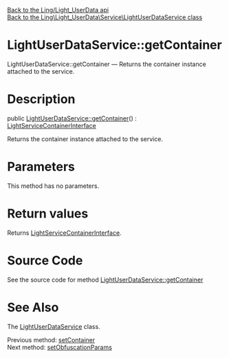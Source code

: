 [Back to the Ling/Light_UserData api](https://github.com/lingtalfi/Light_UserData/blob/master/doc/api/Ling/Light_UserData.md)<br>
[Back to the Ling\Light_UserData\Service\LightUserDataService class](https://github.com/lingtalfi/Light_UserData/blob/master/doc/api/Ling/Light_UserData/Service/LightUserDataService.md)


LightUserDataService::getContainer
================



LightUserDataService::getContainer — Returns the container instance attached to the service.




Description
================


public [LightUserDataService::getContainer](https://github.com/lingtalfi/Light_UserData/blob/master/doc/api/Ling/Light_UserData/Service/LightUserDataService/getContainer.md)() : [LightServiceContainerInterface](https://github.com/lingtalfi/Light/blob/master/doc/api/Ling/Light/ServiceContainer/LightServiceContainerInterface.md)




Returns the container instance attached to the service.




Parameters
================

This method has no parameters.


Return values
================

Returns [LightServiceContainerInterface](https://github.com/lingtalfi/Light/blob/master/doc/api/Ling/Light/ServiceContainer/LightServiceContainerInterface.md).








Source Code
===========
See the source code for method [LightUserDataService::getContainer](https://github.com/lingtalfi/Light_UserData/blob/master/Service/LightUserDataService.php#L1277-L1280)


See Also
================

The [LightUserDataService](https://github.com/lingtalfi/Light_UserData/blob/master/doc/api/Ling/Light_UserData/Service/LightUserDataService.md) class.

Previous method: [setContainer](https://github.com/lingtalfi/Light_UserData/blob/master/doc/api/Ling/Light_UserData/Service/LightUserDataService/setContainer.md)<br>Next method: [setObfuscationParams](https://github.com/lingtalfi/Light_UserData/blob/master/doc/api/Ling/Light_UserData/Service/LightUserDataService/setObfuscationParams.md)<br>

